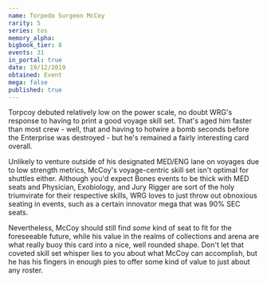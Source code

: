 ```yaml
---
name: Torpedo Surgeon McCoy
rarity: 5
series: tos
memory_alpha:
bigbook_tier: 8
events: 31
in_portal: true
date: 19/12/2019
obtained: Event
mega: false
published: true
---
```


Torpcoy debuted relatively low on the power scale, no doubt WRG's response to having to print a good voyage skill set. That's aged him faster than most crew - well, that and having to hotwire a bomb seconds before the Enterprise was destroyed - but he's remained a fairly interesting card overall.

Unlikely to venture outside of his designated MED/ENG lane on voyages due to low strength metrics, McCoy's voyage-centric skill set isn't optimal for shuttles either. Although you'd expect Bones events to be thick with MED seats and Physician, Exobiology, and Jury Rigger are sort of the holy triumvirate for their respective skills, WRG loves to just throw out obnoxious seating in events, such as a certain innovator mega that was 90% SEC seats.

Nevertheless, McCoy should still find *some* kind of seat to fit for the foreseeable future, while his value in the realms of collections and arena are what really buoy this card into a nice, well rounded shape. Don't let that coveted skill set whisper lies to you about what McCoy can accomplish, but he has his fingers in enough pies to offer some kind of value to just about any roster.
